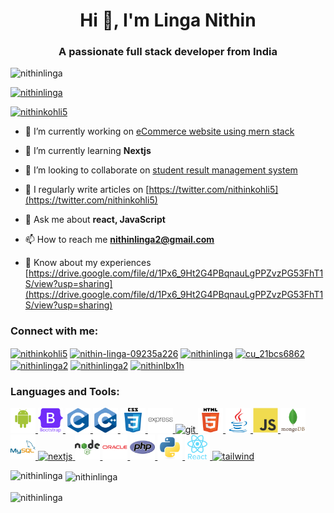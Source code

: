 <h1 align="center">Hi 👋, I'm Linga Nithin</h1>
<h3 align="center">A passionate full stack developer from India</h3>

<p align="left"> <img src="https://komarev.com/ghpvc/?username=nithinlinga&label=Profile%20views&color=0e75b6&style=flat" alt="nithinlinga" /> </p>

<p align="left"> <a href="https://github.com/ryo-ma/github-profile-trophy"><img src="https://github-profile-trophy.vercel.app/?username=nithinlinga" alt="nithinlinga" /></a> </p>

<p align="left"> <a href="https://twitter.com/nithinkohli5" target="blank"><img src="https://img.shields.io/twitter/follow/nithinkohli5?logo=twitter&style=for-the-badge" alt="nithinkohli5" /></a> </p>

- 🔭 I’m currently working on [eCommerce website using mern stack](https://github.com/Nithinlinga/eCommerce-Product-Showcase-Using-MERN-Stack)

- 🌱 I’m currently learning **Nextjs**

- 👯 I’m looking to collaborate on [student result management system](https://github.com/Nithinlinga/Student-Result-Management-System)

- 📝 I regularly write articles on [https://twitter.com/nithinkohli5](https://twitter.com/nithinkohli5)

- 💬 Ask me about **react, JavaScript**

- 📫 How to reach me **nithinlinga2@gmail.com**

- 📄 Know about my experiences [https://drive.google.com/file/d/1Px6_9Ht2G4PBqnauLgPPZvzPG53FhT1S/view?usp=sharing](https://drive.google.com/file/d/1Px6_9Ht2G4PBqnauLgPPZvzPG53FhT1S/view?usp=sharing)

<h3 align="left">Connect with me:</h3>
<p align="left">
<a href="https://twitter.com/nithinkohli5" target="blank"><img align="center" src="https://raw.githubusercontent.com/rahuldkjain/github-profile-readme-generator/master/src/images/icons/Social/twitter.svg" alt="nithinkohli5" height="30" width="40" /></a>
<a href="https://linkedin.com/in/nithin-linga-09235a226" target="blank"><img align="center" src="https://raw.githubusercontent.com/rahuldkjain/github-profile-readme-generator/master/src/images/icons/Social/linked-in-alt.svg" alt="nithin-linga-09235a226" height="30" width="40" /></a>
<a href="https://codesandbox.com/nithinlinga" target="blank"><img align="center" src="https://raw.githubusercontent.com/rahuldkjain/github-profile-readme-generator/master/src/images/icons/Social/codesandbox.svg" alt="nithinlinga" height="30" width="40" /></a>
<a href="https://www.codechef.com/users/cu_21bcs6862" target="blank"><img align="center" src="https://cdn.jsdelivr.net/npm/simple-icons@3.1.0/icons/codechef.svg" alt="cu_21bcs6862" height="30" width="40" /></a>
<a href="https://www.hackerrank.com/nithinlinga2" target="blank"><img align="center" src="https://raw.githubusercontent.com/rahuldkjain/github-profile-readme-generator/master/src/images/icons/Social/hackerrank.svg" alt="nithinlinga2" height="30" width="40" /></a>
<a href="https://www.leetcode.com/nithinlinga2" target="blank"><img align="center" src="https://raw.githubusercontent.com/rahuldkjain/github-profile-readme-generator/master/src/images/icons/Social/leet-code.svg" alt="nithinlinga2" height="30" width="40" /></a>
<a href="https://auth.geeksforgeeks.org/user/nithinlbx1h" target="blank"><img align="center" src="https://raw.githubusercontent.com/rahuldkjain/github-profile-readme-generator/master/src/images/icons/Social/geeks-for-geeks.svg" alt="nithinlbx1h" height="30" width="40" /></a>
</p>

<h3 align="left">Languages and Tools:</h3>
<p align="left"> <a href="https://developer.android.com" target="_blank" rel="noreferrer"> <img src="https://raw.githubusercontent.com/devicons/devicon/master/icons/android/android-original-wordmark.svg" alt="android" width="40" height="40"/> </a> <a href="https://getbootstrap.com" target="_blank" rel="noreferrer"> <img src="https://raw.githubusercontent.com/devicons/devicon/master/icons/bootstrap/bootstrap-plain-wordmark.svg" alt="bootstrap" width="40" height="40"/> </a> <a href="https://www.cprogramming.com/" target="_blank" rel="noreferrer"> <img src="https://raw.githubusercontent.com/devicons/devicon/master/icons/c/c-original.svg" alt="c" width="40" height="40"/> </a> <a href="https://www.w3schools.com/cpp/" target="_blank" rel="noreferrer"> <img src="https://raw.githubusercontent.com/devicons/devicon/master/icons/cplusplus/cplusplus-original.svg" alt="cplusplus" width="40" height="40"/> </a> <a href="https://www.w3schools.com/css/" target="_blank" rel="noreferrer"> <img src="https://raw.githubusercontent.com/devicons/devicon/master/icons/css3/css3-original-wordmark.svg" alt="css3" width="40" height="40"/> </a> <a href="https://expressjs.com" target="_blank" rel="noreferrer"> <img src="https://raw.githubusercontent.com/devicons/devicon/master/icons/express/express-original-wordmark.svg" alt="express" width="40" height="40"/> </a> <a href="https://git-scm.com/" target="_blank" rel="noreferrer"> <img src="https://www.vectorlogo.zone/logos/git-scm/git-scm-icon.svg" alt="git" width="40" height="40"/> </a> <a href="https://www.w3.org/html/" target="_blank" rel="noreferrer"> <img src="https://raw.githubusercontent.com/devicons/devicon/master/icons/html5/html5-original-wordmark.svg" alt="html5" width="40" height="40"/> </a> <a href="https://www.java.com" target="_blank" rel="noreferrer"> <img src="https://raw.githubusercontent.com/devicons/devicon/master/icons/java/java-original.svg" alt="java" width="40" height="40"/> </a> <a href="https://developer.mozilla.org/en-US/docs/Web/JavaScript" target="_blank" rel="noreferrer"> <img src="https://raw.githubusercontent.com/devicons/devicon/master/icons/javascript/javascript-original.svg" alt="javascript" width="40" height="40"/> </a> <a href="https://www.mongodb.com/" target="_blank" rel="noreferrer"> <img src="https://raw.githubusercontent.com/devicons/devicon/master/icons/mongodb/mongodb-original-wordmark.svg" alt="mongodb" width="40" height="40"/> </a> <a href="https://www.mysql.com/" target="_blank" rel="noreferrer"> <img src="https://raw.githubusercontent.com/devicons/devicon/master/icons/mysql/mysql-original-wordmark.svg" alt="mysql" width="40" height="40"/> </a> <a href="https://nextjs.org/" target="_blank" rel="noreferrer"> <img src="https://cdn.worldvectorlogo.com/logos/nextjs-2.svg" alt="nextjs" width="40" height="40"/> </a> <a href="https://nodejs.org" target="_blank" rel="noreferrer"> <img src="https://raw.githubusercontent.com/devicons/devicon/master/icons/nodejs/nodejs-original-wordmark.svg" alt="nodejs" width="40" height="40"/> </a> <a href="https://www.oracle.com/" target="_blank" rel="noreferrer"> <img src="https://raw.githubusercontent.com/devicons/devicon/master/icons/oracle/oracle-original.svg" alt="oracle" width="40" height="40"/> </a> <a href="https://www.php.net" target="_blank" rel="noreferrer"> <img src="https://raw.githubusercontent.com/devicons/devicon/master/icons/php/php-original.svg" alt="php" width="40" height="40"/> </a> <a href="https://www.python.org" target="_blank" rel="noreferrer"> <img src="https://raw.githubusercontent.com/devicons/devicon/master/icons/python/python-original.svg" alt="python" width="40" height="40"/> </a> <a href="https://reactjs.org/" target="_blank" rel="noreferrer"> <img src="https://raw.githubusercontent.com/devicons/devicon/master/icons/react/react-original-wordmark.svg" alt="react" width="40" height="40"/> </a> <a href="https://tailwindcss.com/" target="_blank" rel="noreferrer"> <img src="https://www.vectorlogo.zone/logos/tailwindcss/tailwindcss-icon.svg" alt="tailwind" width="40" height="40"/> </a> </p>

<p><img align="left" src="https://github-readme-stats.vercel.app/api/top-langs?username=nithinlinga&show_icons=true&locale=en&layout=compact" alt="nithinlinga" /></p>

<p>&nbsp;<img align="center" src="https://github-readme-stats.vercel.app/api?username=nithinlinga&show_icons=true&locale=en" alt="nithinlinga" /></p>

<p><img align="center" src="https://github-readme-streak-stats.herokuapp.com/?user=nithinlinga&" alt="nithinlinga" /></p>
